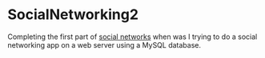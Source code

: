 # SocialNetworking2

Completing the first part of [social networks](https://github.com/ibrahiemhss/SocialNetworking)
  when was I trying to do a social networking app on a web server using a MySQL database.

